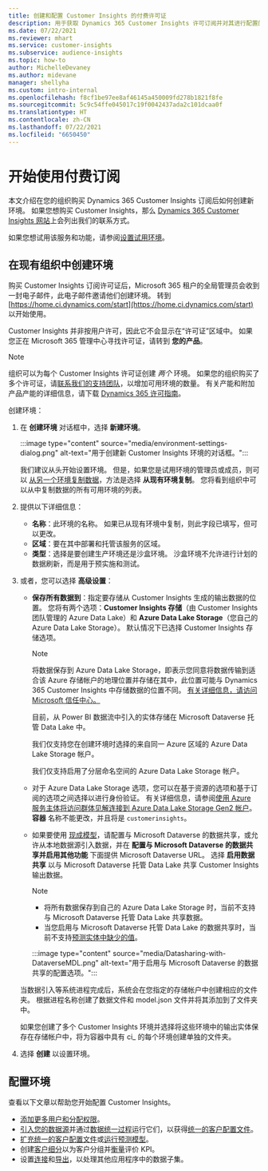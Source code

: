 ```yaml
---
title: 创建和配置 Customer Insights 的付费许可证
description: 用于获取 Dynamics 365 Customer Insights 许可订阅并对其进行配置的步骤。
ms.date: 07/22/2021
ms.reviewer: mhart
ms.service: customer-insights
ms.subservice: audience-insights
ms.topic: how-to
author: MichelleDevaney
ms.author: midevane
manager: shellyha
ms.custom: intro-internal
ms.openlocfilehash: f8cf1be97ee8af46145a450009fd278b1821f8fe
ms.sourcegitcommit: 5c9c54ffe045017c19f0042437ada2c101dcaa0f
ms.translationtype: HT
ms.contentlocale: zh-CN
ms.lasthandoff: 07/22/2021
ms.locfileid: "6650450"
---
```

# <a name="get-started-with-a-paid-subscription"></a>开始使用付费订阅

本文介绍在您的组织购买 Dynamics 365 Customer Insights 订阅后如何创建新环境。 如果您想购买 Customer Insights，那么 [Dynamics 365 Customer Insights 网站](https://dynamics.microsoft.com/ai/customer-insights/)上会列出我们的联系方式。 

如果您想试用该服务和功能，请参阅[设置试用环境](get-started-trial.md)。

## <a name="create-an-environment-in-an-existing-organization"></a>在现有组织中创建环境

购买 Customer Insights 订阅许可证后，Microsoft 365 租户的全局管理员会收到一封电子邮件，此电子邮件邀请他们创建环境。 转到 [https://home.ci.dynamics.com/start](https://home.ci.dynamics.com/start) 以开始使用。 

Customer Insights 并非按用户许可，因此它不会显示在“许可证”区域中。 如果您正在 Microsoft 365 管理中心寻找许可证，请转到 **您的产品**。 

> [!NOTE]
> 组织可以为每个 Customer Insights 许可证创建 *两个* 环境。 如果您的组织购买了多个许可证，请[联系我们的支持团队](https://go.microsoft.com/fwlink/?linkid=2079641)，以增加可用环境的数量。 有关产能和附加产品产能的详细信息，请下载 [Dynamics 365 许可指南](https://go.microsoft.com/fwlink/?LinkId=866544)。

创建环境：

1. 在 **创建环境** 对话框中，选择 **新建环境**。

   :::image type="content" source="media/environment-settings-dialog.png" alt-text="用于创建新 Customer Insights 环境的对话框。":::

   我们建议从头开始设置环境。 但是，如果您是试用环境的管理员或成员，则可以 [从另一个环境复制数据](manage-environments.md#copy-the-environment-configuration)，方法是选择 **从现有环境复制**。 您将看到组织中可以从中复制数据的所有可用环境的列表。

1. 提供以下详细信息：
   - **名称**：此环境的名称。 如果已从现有环境中复制，则此字段已填写，但可以更改。
   - **区域**：要在其中部署和托管该服务的区域。
   - **类型**：选择是要创建生产环境还是沙盒环境。 沙盒环境不允许进行计划的数据刷新，而是用于预实施和测试。
   
1. 或者，您可以选择 **高级设置**：

   - **保存所有数据到**：指定要存储从 Customer Insights 生成的输出数据的位置。 您将有两个选项：**Customer Insights 存储**（由 Customer Insights 团队管理的 Azure Data Lake）和 **Azure Data Lake Storage**（您自己的 Azure Data Lake Storage）。 默认情况下已选择 Customer Insights 存储选项。

     > [!NOTE]
     > 将数据保存到 Azure Data Lake Storage，即表示您同意将数据传输到适合该 Azure 存储帐户的地理位置并存储在其中，此位置可能与 Dynamics 365 Customer Insights 中存储数据的位置不同。 [有关详细信息，请访问 Microsoft 信任中心。](https://www.microsoft.com/trust-center)
     >
     > 目前，从 Power BI 数据流中引入的实体存储在 Microsoft Dataverse 托管 Data Lake 中。 
     > 
     > 我们仅支持您在创建环境时选择的来自同一 Azure 区域的 Azure Data Lake Storage 帐户。 
     > 
     > 我们仅支持启用了分层命名空间的 Azure Data Lake Storage 帐户。


   - 对于 Azure Data Lake Storage 选项，您可以在基于资源的选项和基于订阅的选项之间选择以进行身份验证。 有关详细信息，请参阅[使用 Azure 服务主体将访问群体见解连接到 Azure Data Lake Storage Gen2 帐户](connect-service-principal.md)。 **容器** 名称不能更改，并且将是 `customerinsights`。
   
   - 如果要使用 [现成模型](predictions-overview.md#out-of-box-models)，请配置与 Microsoft Dataverse 的数据共享，或允许从本地数据源引入数据，并在 **配置与 Microsoft Dataverse 的数据共享并启用其他功能** 下面提供 Microsoft Dataverse URL。 选择 **启用数据共享** 以与 Microsoft Dataverse 托管 Data Lake 共享 Customer Insights 输出数据。

     > [!NOTE]
     > - 将所有数据保存到自己的 Azure Data Lake Storage 时，当前不支持与 Microsoft Dataverse 托管 Data Lake 共享数据。
     > - 当您启用与 Microsoft Dataverse 托管 Data Lake 的数据共享时，当前不支持[预测实体中缺少的值](predictions.md)。

     :::image type="content" source="media/Datasharing-with-DataverseMDL.png" alt-text="用于启用与 Microsoft Dataverse 的数据共享的配置选项。":::

   当数据引入等系统进程完成后，系统会在您指定的存储帐户中创建相应的文件夹。 根据进程名称创建了数据文件和 model.json 文件并将其添加到了文件夹中。

   如果您创建了多个 Customer Insights 环境并选择将这些环境中的输出实体保存在存储帐户中，将为容器中具有 ci_<environmentid> 的每个环境创建单独的文件夹。

1. 选择 **创建** 以设置环境。 

## <a name="configure-an-environment"></a>配置环境

查看以下文章以帮助您开始配置 Customer Insights。 

- [添加更多用户和分配权限](permissions.md)。
- [引入您的数据源](data-sources.md)并通过[数据统一过程](data-unification.md)运行它们，以获得[统一的客户配置文件](customer-profiles.md)。
- [扩充统一的客户配置文件](enrichment-hub.md)或[运行预测模型](predictions-overview.md)。
- 创建[客户细分](segments.md)以为客户分组并[衡量](measures.md)评价 KPI。
- 设置[连接](connections.md)和[导出](export-destinations.md)，以处理其他应用程序中的数据子集。
